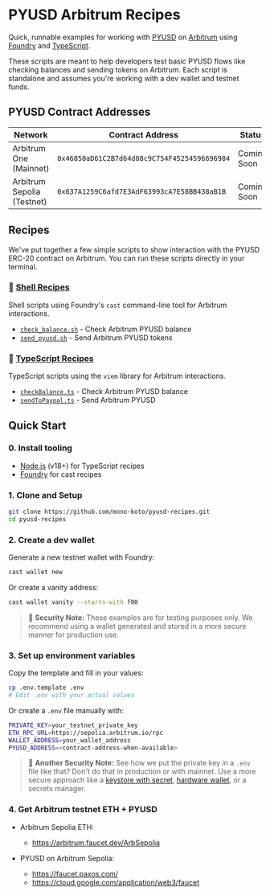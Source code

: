 # PYUSD Arbitrum Recipes

Quick, runnable examples for working with [PYUSD](https://www.paypal.com/us/digital-wallet/manage-money/crypto/pyusd) on [Arbitrum](https://arbitrum.io/) using [Foundry](https://book.getfoundry.sh/) and [TypeScript](https://www.typescriptlang.org/).

These scripts are meant to help developers test basic PYUSD flows like checking balances and sending tokens on Arbitrum. Each script is standalone and assumes you're working with a dev wallet and testnet funds.

## PYUSD Contract Addresses

| Network | Contract Address | Status |
|---------|------------------|---------|
| Arbitrum One (Mainnet) | `0x46850aD61C2B7d64d08c9C754F45254596696984` | Coming Soon |
| Arbitrum Sepolia (Testnet) | `0x637A1259C6afd7E3AdF63993cA7E58BB438aB1B` | Coming Soon |

## Recipes

We've put together a few simple scripts to show interaction with the PYUSD ERC-20 contract on Arbitrum. You can run these scripts directly in your terminal. 

### 🔧 [Shell Recipes](./shell-recipes/)

Shell scripts using Foundry's `cast` command-line tool for Arbitrum interactions.

- [`check_balance.sh`](./shell-recipes/check_balance.sh) - Check Arbitrum PYUSD balance
- [`send_pyusd.sh`](./shell-recipes/send_pyusd.sh) - Send Arbitrum PYUSD tokens

### 📝 [TypeScript Recipes](./ts-recipes/)

TypeScript scripts using the `viem` library for Arbitrum interactions. 

- [`checkBalance.ts`](./ts-recipes/checkBalance.ts) - Check Arbitrum PYUSD balance
- [`sendToPaypal.ts`](./ts-recipes/sendToPaypal.ts) - Send Arbitrum PYUSD


## Quick Start

### 0. Install tooling

- [Node.js](https://nodejs.org/) (v18+) for TypeScript recipes
- [Foundry](https://book.getfoundry.sh/getting-started/installation) for cast recipes

### 1. Clone and Setup

```bash
git clone https://github.com/mono-koto/pyusd-recipes.git
cd pyusd-recipes
```

### 2. Create a dev wallet

Generate a new testnet wallet with Foundry:

```bash
cast wallet new
```

Or create a vanity address:

```bash
cast wallet vanity --starts-with f00
```

> 🧐 **Security Note:** These examples are for testing purposes only. We recommend using a wallet generated and stored in a more secure manner for production use.

### 3. Set up environment variables

Copy the template and fill in your values:

```bash
cp .env.template .env
# Edit .env with your actual values
```

Or create a `.env` file manually with:

```bash
PRIVATE_KEY=your_testnet_private_key
ETH_RPC_URL=https://sepolia.arbitrum.io/rpc
WALLET_ADDRESS=your_wallet_address
PYUSD_ADDRESS=<contract-address-when-available>
```

> 🧐 **Another Security Note:** See how we put the private key in a `.env` file like that? Don't do that in production or with mainnet. Use a more secure approach like a [keystore with secret](https://getfoundry.sh/cast/reference/cast-wallet-import/), [hardware wallet](https://getfoundry.sh/reference/common/multi-wallet-options-hardware), or a secrets manager.

### 4. Get Arbitrum testnet ETH + PYUSD

- Arbitrum Sepolia ETH: 
    - https://arbitrum.faucet.dev/ArbSepolia

- PYUSD on Arbitrum Sepolia:
    - https://faucet.paxos.com/
    - https://cloud.google.com/application/web3/faucet


